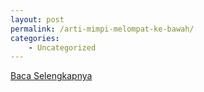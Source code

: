 ```yaml
---
layout: post
permalink: /arti-mimpi-melompat-ke-bawah/
categories:
    - Uncategorized
---
```


[Baca Selengkapnya](/02)